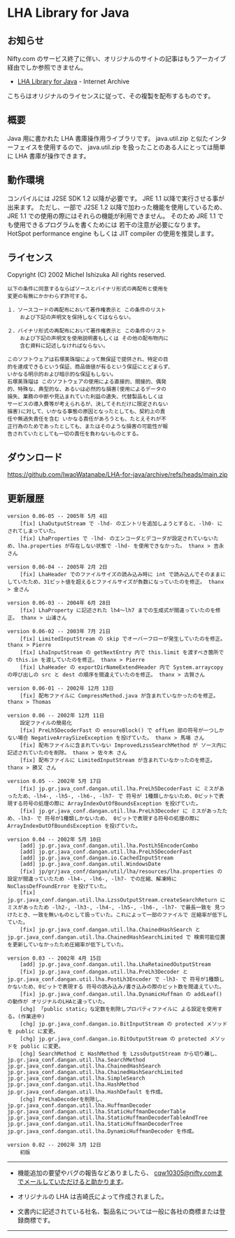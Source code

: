 # LHA Library for Java


## お知らせ

Nifty.com のサービス終了に伴い、オリジナルのサイトの記事はもうアーカイブ経由でしか参照できません。

- [LHA Library for Java](https://web.archive.org/web/20160915131415/http://homepage1.nifty.com/dangan/Content/Program/Java/jLHA/LhaLibrary.html)  - Internet Archive

こちらはオリジナルのライセンスに従って、その複製を配布するものです。

## 概要

Java 用に書かれた LHA 書庫操作用ライブラリです。
java.util.zip と似たインターフェイスを使用するので、 java.util.zip を扱ったことのある人にとっては簡単に LHA 書庫が操作できます。 

## 動作環境

コンパイルには J2SE SDK 1.2 以降が必要です。
JRE 1.1 以降で実行させる事が出来ます。 ただし、一部で J2SE 1.2 以降で加わった機能を使用しているため、 JRE 1.1 での使用の際にはそれらの機能が利用できません。 そのため JRE 1.1 でも使用できるプログラムを書くためには 若干の注意が必要になります。
HotSpot performance engine もしくは JIT compiler の使用を推奨します。 


## ライセンス

Copyright (C) 2002  Michel Ishizuka  All rights reserved.

```
以下の条件に同意するならばソースとバイナリ形式の再配布と使用を
変更の有無にかかわらず許可する。

１．ソースコードの再配布において著作権表示と この条件のリスト
    および下記の声明文を保持しなくてはならない。

２．バイナリ形式の再配布において著作権表示と この条件のリスト
    および下記の声明文を使用説明書もしくは その他の配布物内に
    含む資料に記述しなければならない。

このソフトウェアは石塚美珠瑠によって無保証で提供され、特定の目
的を達成できるという保証、商品価値が有るという保証にとどまらず、
いかなる明示的および暗示的な保証もしない。
石塚美珠瑠は このソフトウェアの使用による直接的、間接的、偶発
的、特殊な、典型的な、あるいは必然的な損害(使用によるデータの
損失、業務の中断や見込まれていた利益の遺失、代替製品もしくは
サービスの導入費等が考えられるが、決してそれだけに限定されない
損害)に対して、いかなる事態の原因となったとしても、契約上の責
任や無過失責任を含む いかなる責任があろうとも、たとえそれが不
正行為のためであったとしても、またはそのような損害の可能性が報
告されていたとしても一切の責任を負わないものとする。
```

## ダウンロード

https://github.com/IwaoWatanabe/LHA-for-java/archive/refs/heads/main.zip


## 更新履歴

    version 0.06-05 -- 2005年 5月 4日
        [fix] LhaOutputStream で -lhd- のエントリを追加しようとすると、-lh0- にされてしまっていた。
        [fix] LhaProperties で -lhd- のエンコーダとデコーダが設定されていないため、lha.properties が存在しない状態で -lhd- を使用できなかった。 thanx > 吉永さん 

    version 0.06-04 -- 2005年 2月 2日
        [fix] LhaHeader でのファイルサイズの読み込み時に int で読み込んでそのままにしていたため、31ビット値を超えるとファイルサイズが負数になっていたのを修正。 thanx > 金さん 

    version 0.06-03 -- 2004年 6月 28日
        [fix] LhaProperty に記述された lh4～lh7 までの生成式が間違っていたのを修正。 thanx > 山浦さん 

    version 0.06-02 -- 2003年 7月 21日
        [fix] LimitedInputStream の skip でオーバーフローが発生していたのを修正。 thanx > Pierre
        [fix] LhaInputStream の getNextEntry 内で this.limit を渡すべき箇所で の this.in を渡していたのを修正。 thanx > Pierre
        [fix] LhaHeader の exportDirNameExtendHeader 内で System.arraycopy の呼び出しの src と dest の順序を間違えていたのを修正。 thanx > 古賀さん 

    version 0.06-01 -- 2002年 12月 13日
        [fix] 配布ファイルに CompressMethod.java が含まれていなかったのを修正。 thanx > Thomas 

    version 0.06 -- 2002年 12月 11日
        設定ファイルの簡易化
        [fix] PreLh5DecoderFast の ensureBlock() で offLen 部の符号が一つしかない場合 NegativeArraySizeException を投げていた。 thanx > 馬場 さん
        [fix] 配布ファイルに含まれていない ImprovedLzssSearchMethod が ソース内に記述されていたのを削除。 thanx > 佐々木 さん
        [fix] 配布ファイルに LimitedInputStream が含まれていなかったのを修正。 thanx > 勝又 さん 

    version 0.05 -- 2002年 5月 17日
        [fix] jp.gr.java_conf.dangan.util.lha.PreLh5DecoderFast に ミスがあったため、-lh4-, -lh5-, -lh6-, -lh7- で 符号が 1種類しかないため、0ビットで表現する符号の処理の際に ArrayIndexOutOfBoundsException を投げていた。
        [fix] jp.gr.java_conf.dangan.util.lha.PreLh3Decoder に ミスがあったため、-lh3- で 符号が1種類しかないため、 0ビットで表現する符号の処理の際に ArrayIndexOutOfBoundsException を投げていた。 

    version 0.04 -- 2002年 5月 10日
        [add] jp.gr.java_conf.dangan.util.lha.PostLh5EncoderCombo
        [add] jp.gr.java_conf.dangan.util.lha.PreLh5DecoderFast
        [add] jp.gr.java_conf.dangan.io.CachedInputStream
        [add] jp.gr.java_conf.dangan.util.WindowsDate
        [fix] jp/gr/java_conf/dangan/util/lha/resources/lha.properties の 設定が間違っていたため -lh4-, -lh6-, -lh7- での圧縮、解凍時に NoClassDefFoundError を投げていた。
        [fix] jp.gr.java_conf.dangan.util.lha.LzssOutputStream.createSearchReturn に ミスがあったため -lh2-, -lh3-, -lh4-, -lh5-, -lh6-, -lh7- で最長一致を 見つけたとき、一致を無いものとして扱っていた。これによって一部のファイルで 圧縮率が低下していた。
        [fix] jp.gr.java_conf.dangan.util.lha.ChainedHashSearch と jp.gr.java_conf.dangan.util.lha.ChainedHashSearchLimited で 検索可能位置を更新していなかったため圧縮率が低下していた。 

    version 0.03 -- 2002年 4月 15日
        [add] jp.gr.java_conf.dangan.util.lha.LhaRetainedOutputStream
        [fix] jp.gr.java_conf.dangan.util.lha.PreLh3Decoder と jp.gr.java_conf.dangan.util.lha.PostLh3Encoder で -lh3- で 符号が1種類しかないため、0ビットで表現する 符号の読み込み/書き込みの際のビット数を間違えていた。
        [fix] jp.gr.java_conf.dangan.util.lha.DynamicHuffman の addLeaf() の動作が オリジナルのLHAと違っていた。
        [chg] 「public static」な定数を削除しプロパティファイルに よる設定を使用する。(作業途中)
        [chg] jp.gr.java_conf.dangan.io.BitInputStream の protected メソッドを public に変更。
        [chg] jp.gr.java_conf.dangan.io.BitOutputStream の protected メソッドを public に変更。
        [chg] SearchMethod と HashMethod を LzssOutputStream から切り離し、 jp.gr.java_conf.dangan.util.lha.SearchMethod jp.gr.java_conf.dangan.util.lha.ChainedHashSearch jp.gr.java_conf.dangan.util.lha.ChainedHashSearchLimited jp.gr.java_conf.dangan.util.lha.SimpleSearch jp.gr.java_conf.dangan.util.lha.HashMethod jp.gr.java_conf.dangan.util.lha.HashDefault を作成。
        [chg] PreLhaDecoderを削除し、 jp.gr.java_conf.dangan.util.lha.HuffmanDecoder jp.gr.java_conf.dangan.util.lha.StaticHuffmanDecoderTable jp.gr.java_conf.dangan.util.lha.StaticHuffmanDecoderTableAndTree jp.gr.java_conf.dangan.util.lha.StaticHuffmanDecoderTree jp.gr.java_conf.dangan.util.lha.DynamicHuffmanDecoder を作成。 

    version 0.02 -- 2002年 3月 12日
        初版 

----

- 機能追加の要望やバグの報告などありましたら、 cqw10305@nifty.comまでメールしていただけると助かります。

- オリジナルの LHA は吉崎氏によって作成されました。

- 文書内に記述されている社名、製品名については一般に各社の商標または登録商標です。 

----

